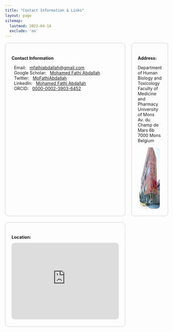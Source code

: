 ```yaml
---
title: "Contact Information & Links"
layout: page
sitemap:
  lastmod: 2023-04-14
  exclude: 'no'
---
```


<div style="display: grid; grid-template-columns: 1fr 1fr; grid-gap: 20px;">

  <div style="border: 1px solid #ccc; padding: 20px; border-radius: 10px;">
    <h4 style="margin-bottom: 10px;">Contact Information</h4>
    <p>
      <i class="fas fa-envelope"></i> &nbsp; Email: &nbsp; <a href="mailto:mfathiabdallah@gmail.com" target="_blank">mfathiabdallah@gmail.com</a><br>
      <i class="fab fa-google"></i>   &nbsp; Google Scholar: &nbsp; <a href="https://scholar.google.com/citations?user=05FfukgAAAAJ&hl=en" target="_blank">Mohamed Fathi Abdallah</a><br>
      <i class="fab fa-twitter"></i>  &nbsp; Twitter: &nbsp; <a href="https://twitter.com/MoFathiAbdallah" target="_blank">MoFathiAbdallah</a><br>
      <i class="fab fa-linkedin"></i> &nbsp; LinkedIn: &nbsp; <a href="https://www.linkedin.com/in/mohamed-fathi-abdallah-66126a38/" target="_blank">Mohamed Fathi Abdallah</a><br>
      <i class="fab fa-orcid"></i>    &nbsp; ORCID: &nbsp; <a href="https://orcid.org/0000-0002-3903-6452" target="_blank">0000-0002-3903-6452</a><br>
    </p>
  </div>

  <div style="border: 1px solid #ccc; padding: 20px; border-radius: 10px;">
    <h4 style="margin-bottom: 10px;">Address:</h4>
    <p>
      Department of Human Biology and Toxicology <br>
      Faculty of Medicine and Pharmacy <br>
      University of Mons <br>
      Av. du Champ de Mars 6b <br>
      7000 Mons <br>
      Belgium <br>
    </p>
    <div style="text-align: center;">
      <img src="/images/Umons1.jpg" alt="Image" style="width: 85%; height: 200px; border-radius: 10px;">
    </div>
  </div>

  <div style="border: 1px solid #ccc; padding: 20px; border-radius: 10px;">
    <h4 style="margin-bottom: 10px;">Location:</h4>
    <div style="text-align: center;">
      <iframe src="https://www.google.com/maps/embed?pb=!1m14!1m8!1m3!1d1269.9160545924133!2d3.954174!3d50.462851!3m2!1i1024!2i768!4f13.1!3m3!1m2!1s0x47c2501e1a860137%3A0x8a6a62c2bc529f12!2sAv.%20du%20Champ%20de%20Mars%206b%2C%207000%20Mons%2C%20Belgium!5e0!3m2!1sen!2sus!4v1706097701120!5m2!1sen!2sus" width="350" height="250" style="border:0; border-radius: 10px;" allowfullscreen="" loading="lazy" referrerpolicy="no-referrer-when-downgrade"></iframe>
    </div>
  </div>
  
</div>

<style>
    .a2a_kit {
        float: right; /* Float the div to the right */
        margin: 2px; /* Add some margin for spacing */
    }
</style>

<!-- AddToAny BEGIN -->
<div class="a2a_kit a2a_kit_size_32 a2a_default_style">
    <a class="a2a_dd" href="https://www.addtoany.com/share"></a>
    <a class="a2a_button_facebook"></a>
    <a class="a2a_button_linkedin"></a>
    <a class="a2a_button_x"></a>
    <a class="a2a_button_microsoft_teams"></a>
    <a class="a2a_button_whatsapp"></a>
    <a class="a2a_button_pinterest"></a>
    <a class="a2a_button_email"></a>
</div>
<script>
    var a2a_config = a2a_config || {};
    a2a_config.num_services = 12;
</script>
<script async src="https://static.addtoany.com/menu/page.js"></script>
<!-- AddToAny END -->
